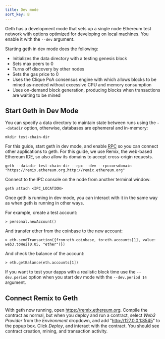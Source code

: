 ```yaml
---
title: Dev mode
sort_key: B
---
```


Geth has a development mode that sets up a single node Ethereum test network with options optimized for developing on local machines. You enable it with the `--dev` argument.

Starting geth in dev mode does the following:

-   Initializes the data directory with a testing genesis block
-   Sets max peers to 0
-   Turns off discovery by other nodes
-   Sets the gas price to 0
-   Uses the Clique PoA consensus engine with which allows blocks to be mined as-needed without excessive CPU and memory consumption
-   Uses on-demand block generation, producing blocks when transactions are waiting to be mined

## Start Geth in Dev Mode

You can specify a data directory to maintain state between runs using the `--datadir` option, otherwise, databases are ephemeral and in-memory:

```shell
mkdir test-chain-dir
```

For this guide, start geth in dev mode, and enable [RPC](../../_rpc/server.md) so you can connect other applications to geth. For this guide, we use Remix, the web-based Ethereum IDE, so also allow its domains to accept cross-origin requests.

```shell
geth --datadir test-chain-dir --rpc --dev --rpccorsdomain "https://remix.ethereum.org,http://remix.ethereum.org"
```

Connect to the IPC console on the node from another terminal window:

```shell
geth attach <IPC_LOCATION>
```

Once geth is running in dev mode, you can interact with it in the same way as when geth is running in other ways.

For example, create a test account:

```shell
> personal.newAccount()
```

And transfer ether from the coinbase to the new account:

```shell
> eth.sendTransaction({from:eth.coinbase, to:eth.accounts[1], value: web3.toWei(0.05, "ether")})
```

And check the balance of the account:

```shell
> eth.getBalance(eth.accounts[1])
```

If you want to test your dapps with a realistic block time use the `--dev.period` option when you start dev mode with the `--dev.period 14` argument.

## Connect Remix to Geth

With geth now running, open <https://remix.ethereum.org>. Compile the contract as normal,
but when you deploy and run a contract, select _Web3 Provider_ from the _Environment_
dropdown, and add "http://127.0.0.1:8545" to the popup box. Click _Deploy_, and interact
with the contract. You should see contract creation, mining, and transaction activity.
